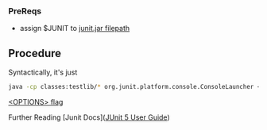 ### PreReqs
- assign $JUNIT to [junit.jar filepath](obsidian://open?vault=TIL&file=Find%20Junit3%20file)

## Procedure
Syntactically, it's just 
```bash
java -cp classes:testlib/* org.junit.platform.console.ConsoleLauncher <OPTIONS>
```

[\<OPTIONS\> flag](https://junit.org/junit5/docs/current/user-guide/#running-tests-console-launcher-options)


Further Reading 
[Junit Docs]([JUnit 5 User Guide](https://junit.org/junit5/docs/current/user-guide/#running-tests-console-launcher))

